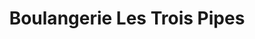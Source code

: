 ---
title: "Boulangerie Les Trois Pipes"
url: /bihorel/boulangerie-les-trois-pipes/
shop: Bäckerei
---